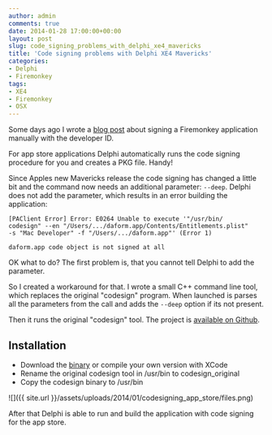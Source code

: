 ```yaml
---
author: admin
comments: true
date: 2014-01-28 17:00:00+00:00
layout: post
slug: code_signing_problems_with_delphi_xe4_mavericks
title: 'Code signing problems with Delphi XE4 Mavericks'
categories:
- Delphi
- Firemonkey
tags:
- XE4
- Firemonkey
- OSX
---
```


Some days ago I wrote a [blog post](http://andydunkel.net/delphi/firemonkey/2014/01/22/signing_delphi_xe_applications_for_osx.html) about signing a Firemonkey application manually with the developer ID.

For app store applications Delphi automatically runs the code signing procedure for you and creates a PKG file. Handy!

Since Apples new Mavericks release the code signing has changed a little bit and the command now needs an additional parameter: <code>--deep</code>. Delphi does not add the parameter, which results in an error building the application:

	[PAClient Error] Error: E0264 Unable to execute '"/usr/bin/
	codesign" --en "/Users/.../daform.app/Contents/Entitlements.plist" 
	-s "Mac Developer" -f "/Users/.../daform.app"' (Error 1)

	daform.app code object is not signed at all

OK what to do? The first problem is, that you cannot tell Delphi to add the parameter.

So I created a workaround for that. I wrote a small C++ command line tool, which replaces the original "codesign" program. When launched is parses all the parameters from the call and adds the <code>--deep</code> option if its not present.

Then it runs the original "codesign" tool. The project is [available on Github](https://github.com/andydunkel/DelphiXE4-Mavericks-Codesign-Helper).

## Installation ##

- Download the [binary](https://github.com/andydunkel/DelphiXE4-Mavericks-Codesign-Helper/blob/master/codesign?raw=true) or compile your own version with XCode
- Rename the original codesign tool in /usr/bin to codesign_original
- Copy the codesign binary to /usr/bin

![]({{ site.url }}/assets/uploads/2014/01/codesigning_app_store/files.png)

After that Delphi is able to run and build the application with code signing for the app store.



